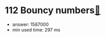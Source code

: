 112 Bouncy numbers[:link:](http://projecteuler.net/problem=112)  
========================

- answer: 1587000 
- min used time: 297 ms

